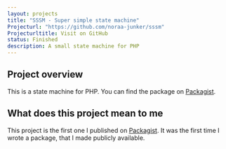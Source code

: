 ```yaml
---
layout: projects
title: "SSSM - Super simple state machine"
Projecturl: "https://github.com/noraa-junker/sssm"
Projecturltitle: Visit on GitHub
status: Finished
description: A small state machine for PHP
---
```


## Project overview

This is a state machine for PHP. You can find the package on [Packagist](https://packagist.org/packages/aaronjunker/sssm).

## What does this project mean to me

This project is the first one I published on [Packagist](https://packagist.org). It was the first time I wrote a package, that I made publicly available.
